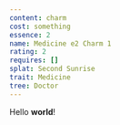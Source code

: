 ```yaml
---
content: charm
cost: something
essence: 2
name: Medicine e2 Charm 1
rating: 2
requires: []
splat: Second Sunrise
trait: Medicine
tree: Doctor
---
```


Hello **world**!
